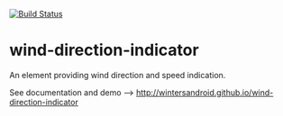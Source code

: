 [![Build Status](https://travis-ci.org/wintersandroid/wind-direction-indicator.svg?branch=master)](https://travis-ci.org/wintersandroid/wind-direction-indicator)
# wind-direction-indicator

An element providing wind direction and speed indication.
 
See documentation and demo --> http://wintersandroid.github.io/wind-direction-indicator
